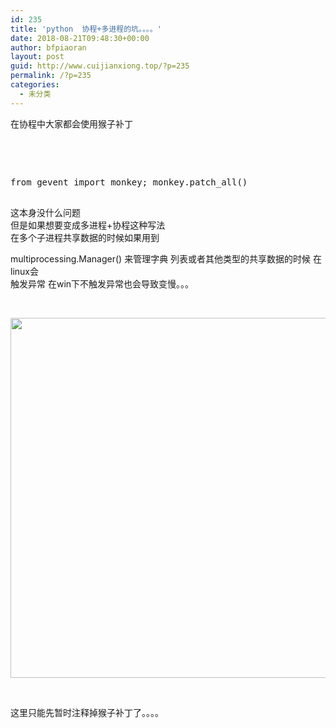 ```yaml
---
id: 235
title: 'python  协程+多进程的坑。。。。'
date: 2018-08-21T09:48:30+00:00
author: bfpiaoran
layout: post
guid: http://www.cuijianxiong.top/?p=235
permalink: /?p=235
categories:
  - 未分类
---
```

在协程中大家都会使用猴子补丁

&nbsp;

&nbsp;

<pre>from gevent import monkey; monkey.patch_all()

</pre>

这本身没什么问题  
但是如果想要变成多进程+协程这种写法  
在多个子进程共享数据的时候如果用到

multiprocessing.Manager() 来管理字典 列表或者其他类型的共享数据的时候 在linux会  
触发异常 在win下不触发异常也会导致变慢。。。

&nbsp;

<img class="alignnone size-full wp-image-236" src="http://www.cuijianxiong.top/wp-content/uploads/2018/08/Cache_11a6a92dbaea7bfa..jpg" alt="" width="1476" height="576" srcset="http://www.cuijianxiong.top/wp-content/uploads/2018/08/Cache_11a6a92dbaea7bfa..jpg 1476w, http://www.cuijianxiong.top/wp-content/uploads/2018/08/Cache_11a6a92dbaea7bfa.-300x117.jpg 300w, http://www.cuijianxiong.top/wp-content/uploads/2018/08/Cache_11a6a92dbaea7bfa.-768x300.jpg 768w, http://www.cuijianxiong.top/wp-content/uploads/2018/08/Cache_11a6a92dbaea7bfa.-1024x400.jpg 1024w, http://www.cuijianxiong.top/wp-content/uploads/2018/08/Cache_11a6a92dbaea7bfa.-1200x468.jpg 1200w" sizes="(max-width: 709px) 85vw, (max-width: 909px) 67vw, (max-width: 1362px) 62vw, 840px" /> 

&nbsp;

这里只能先暂时注释掉猴子补丁了。。。。